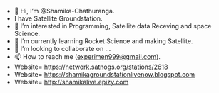 - 👋 Hi, I’m @Shamika-Chathuranga.
- I have Satellite Groundstation.
- 👀 I’m interested in Programming, Satellite data Receving and space Science.
- 🌱 I’m currently learning Rocket Science and making Satellite.
- 💞️ I’m looking to collaborate on ...
- 📫 How to reach me (experimen999@gmail.com).
- Website= https://network.satnogs.org/stations/2618
- Website= https://shamikagroundstationlivenow.blogspot.com
- Website= http://shamikalive.epizy.com

<!---
Shamika-Chathuranga/Shamika-Chathuranga is a ✨ special ✨ repository because its `README.md` (this file) appears on your GitHub profile.
You can click the Preview link to take a look at your changes.
--->

